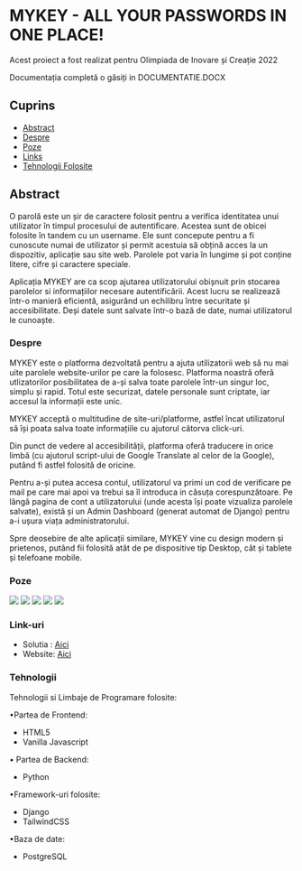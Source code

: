 # MYKEY - ALL YOUR PASSWORDS IN ONE PLACE!
<p>Acest proiect a fost realizat pentru Olimpiada de Inovare și Creație 2022</p>
<p>Documentația completă o găsiți in DOCUMENTATIE.DOCX</p>


## Cuprins

- [Abstract](#abstract)
- [Despre](#despre)
- [Poze](#poze)
- [Links](#link-uri)
- [Tehnologii Folosite](#tehnologii)

## Abstract
 O parolă este un șir de caractere folosit pentru a verifica identitatea unui utilizator în timpul procesului de autentificare. Acestea sunt de obicei folosite în tandem cu un username. Ele sunt concepute pentru a fi cunoscute numai de utilizator și permit acestuia să obțină acces la un dispozitiv, aplicație sau site web. Parolele pot varia în lungime și pot conține litere, cifre și caractere speciale.

Aplicația MYKEY are ca scop ajutarea utilizatorului obișnuit prin stocarea parolelor si informațiilor necesare autentificării. Acest lucru se realizează într-o manieră eficientă, asigurând un echilibru între securitate și accesibilitate. Deși datele sunt salvate într-o bază de date, numai utilizatorul le cunoaște.

### Despre

MYKEY este o platforma dezvoltată pentru a ajuta utilizatorii web să nu mai uite parolele website-urilor pe care la folosesc.
Platforma noastră oferă utlizatorilor posibilitatea de a-și salva toate parolele într-un singur loc, simplu și rapid. Totul este securizat, datele personale sunt criptate, iar accesul la informații este unic.

MYKEY acceptă o multitudine de site-uri/platforme, astfel încat utilizatorul să își poata salva toate informațiile cu ajutorul câtorva click-uri.

Din punct de vedere al accesibilității, platforma oferă traducere in orice limbă (cu ajutorul script-ului de Google Translate al celor de la Google), putând fi astfel folosită de oricine.

Pentru a-și putea accesa contul, utilizatorul va primi un cod de verificare pe mail pe care mai apoi va trebui sa îl introduca in căsuța corespunzătoare. Pe lângă pagina de cont a utilizatorului (unde acesta își poate vizualiza parolele salvate), există și un Admin Dashboard (generat automat de Django) pentru a-i ușura viața administratorului.

Spre deosebire de alte aplicații similare, MYKEY vine cu design modern și prietenos, putând fii folosită atât de pe dispositive tip Desktop, cât și tablete și telefoane mobile.


### Poze

![](readme/screenshot1.png)
![](readme/screenshot2.png)
![](readme/screenshot3.png)
![](readme/screenshot4.png)
![](readme/screenshot5.png)


### Link-uri

- Solutia : [Aici](https://github.com/brobert04/passwdManager.git)
- Website: [Aici](https://mykey2022.herokuapp.com)

### Tehnologii
Tehnologii si Limbaje de Programare folosite:

•Partea de Frontend:
<ul>
 <li>HTML5</li>
 <li>Vanilla Javascript</li>
</ul>

• Partea de Backend:
<ul>
  <li>Python</li>
</ul>

•Framework-uri folosite:
<ul>
 <li>Django</li>
 <li>TailwindCSS</li>
</ul>

•Baza de date:
<ul>
 <li>PostgreSQL</li>
</ul>
